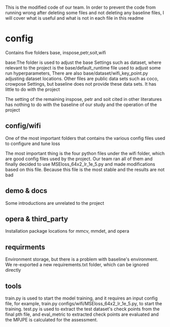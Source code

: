 This is the modified code of our team. In order to prevent the code from running wrong after deleting some files and not deleting any baseline files, I will cover what is useful and what is not in each file in this readme
# config
Contains five folders base, inspose,petr,soit,wifi

base:The folder is used to adjust the base Settings such as dataset, where relevant to the project is the base/default_runtime file used to adjust some run hyperparameters, There are also base/dataset/wifi_key_point.py adjusting dataset locations. Other files are public data sets such as coco, crowpose Settings, but baseline does not provide these data sets. It has little to do with the project

The setting of the remaining inspose, petr and soit cited in other literatures has nothing to do with the baseline of our study and the operation of the project
## config/wifi
One of the most important folders that contains the various config files used to configure and tune loss

The most important thing is the four python files under the wifi folder, which are good config files used by the project. Our team ran all of them and finally decided to use MSEloss_64x2_lr_1e_5.py and made modifications based on this file. Because this file is the most stable and the results are not bad

## demo & docs
Some introductions are unrelated to the project

## opera & third_party
Installation package locations for mmcv, mmdet, and opera

## requirments
Environment storage, but there is a problem with baseline's environment. We re-exported a new requirements.txt folder, which can be ignored directly

## tools
train.py is used to start the model training, and it requires an input config file, for example, train.py configs/wifi/MSEloss_64x2_lr_1e_5.py, to start the training. test.py is used to extract the test dataset's check points from the final pth file, and eval_metric to  extracted check points are evaluated and the MPJPE is calculated for the assessment.
